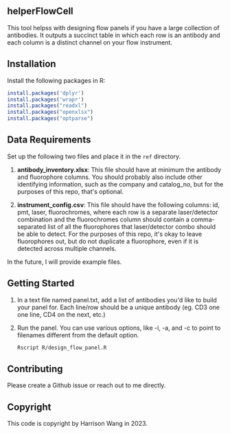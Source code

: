 ## helperFlowCell

This tool helpss with designing flow panels if you have a large collection of antibodies. It outputs a succinct table in which each row is an antibody and each column is a distinct channel on your flow instrument.

## Installation

Install the following packages in R:

```R
install.packages('dplyr')
install.packages('wrapr')
install.packages("readxl")
install.packages("openxlsx")
install.packages("optparse")
```

## Data Requirements

Set up the following two files and place it in the `ref` directory.

1. **antibody\_inventory.xlsx**: This file should have at minimum the antibody and fluorophore columns. You should probably also include other identifying information, such as the company and catalog_no, but for the purposes of this repo, that's optional.

2. **instrument\_config.csv**: This file should have the following columns: id, pmt, laser, fluorochromes, where each row is a separate laser/detector combination and the fluorochromes column should contain a comma-separated list of all the fluorophores that laser/detector combo should be able to detect. For the purposes of this repo, it's okay to leave fluorophores out, but do not duplicate a fluorophore, even if it is detected across multiple channels.

In the future, I will provide example files.
 
## Getting Started
 
1. In a text file named panel.txt, add a list of antibodies you'd like to build your panel for. Each line/row should be a unique antibody (eg. CD3 one one line, CD4 on the next, etc.)

2. Run the panel. You can use various options, like -i, -a, and -c to point to filenames different from the default option.

	```bash
	Rscript R/design_flow_panel.R
	```

## Contributing

Please create a Github issue or reach out to me directly.

## Copyright

This code is copyright by Harrison Wang in 2023.